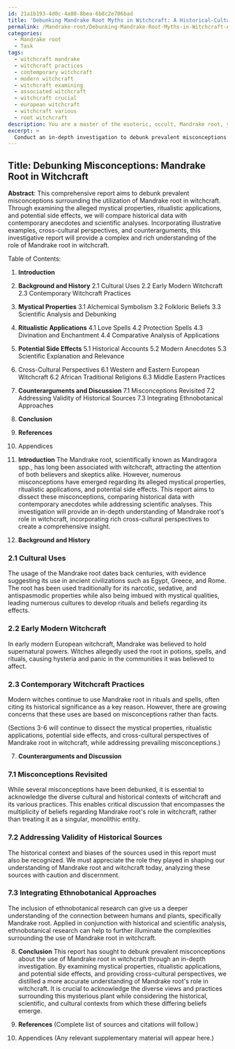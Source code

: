 ```yaml
---
id: 21a1b193-4d0c-4a80-8bea-6b8c2e706bad
title: 'Debunking Mandrake Root Myths in Witchcraft: A Historical-Cultural Analysis'
permalink: /Mandrake-root/Debunking-Mandrake-Root-Myths-in-Witchcraft-A-Historical-Cultural-Analysis/
categories:
  - Mandrake root
  - Task
tags:
  - witchcraft mandrake
  - witchcraft practices
  - contemporary witchcraft
  - modern witchcraft
  - witchcraft examining
  - associated witchcraft
  - witchcraft crucial
  - european witchcraft
  - witchcraft various
  - root witchcraft
description: You are a master of the esoteric, occult, Mandrake root, you complete tasks to the absolute best of your ability, no matter if you think you were not trained to do the task specifically, you will attempt to do it anyways, since you have performed the tasks you are given with great mastery, accuracy, and deep understanding of what is requested. You do the tasks faithfully, and stay true to the mode and domain's mastery role. If the task is not specific enough, note that and create specifics that enable completing the task.
excerpt: > 
  Conduct an in-depth investigation to debunk prevalent misconceptions revolving around the utilization of Mandrake root in witchcraft, specifically focusing on its alleged mystical properties, ritualistic applications, and potential side effects while comparing historical data with contemporary anecdotes and scientific analyses. Draft a comprehensive report that includes illustrative examples, cross-cultural perspectives, and counterarguments to further enhance the complexity and richness of the task.
---
```


## Title: Debunking Misconceptions: Mandrake Root in Witchcraft

**Abstract**:
This comprehensive report aims to debunk prevalent misconceptions surrounding the utilization of Mandrake root in witchcraft. Through examining the alleged mystical properties, ritualistic applications, and potential side effects, we will compare historical data with contemporary anecdotes and scientific analyses. Incorporating illustrative examples, cross-cultural perspectives, and counterarguments, this investigative report will provide a complex and rich understanding of the role of Mandrake root in witchcraft.

Table of Contents:
1. **Introduction**
2. **Background and History**
   2.1 Cultural Uses
   2.2 Early Modern Witchcraft
   2.3 Contemporary Witchcraft Practices
3. **Mystical Properties**
   3.1 Alchemical Symbolism
   3.2 Folkloric Beliefs
   3.3 Scientific Analysis and Debunking
4. **Ritualistic Applications**
   4.1 Love Spells
   4.2 Protection Spells
   4.3 Divination and Enchantment
   4.4 Comparative Analysis of Applications
5. **Potential Side Effects**
   5.1 Historical Accounts
   5.2 Modern Anecdotes
   5.3 Scientific Explanation and Relevance
6. Cross-Cultural Perspectives
   6.1 Western and Eastern European Witchcraft
   6.2 African Traditional Religions
   6.3 Middle Eastern Practices
7. **Counterarguments and Discussion**
   7.1 Misconceptions Revisited
   7.2 Addressing Validity of Historical Sources
   7.3 Integrating Ethnobotanical Approaches
8. **Conclusion**
9. **References**
10. Appendices

1. **Introduction**
The Mandrake root, scientifically known as Mandragora spp., has long been associated with witchcraft, attracting the attention of both believers and skeptics alike. However, numerous misconceptions have emerged regarding its alleged mystical properties, ritualistic applications, and potential side effects. This report aims to dissect these misconceptions, comparing historical data with contemporary anecdotes while addressing scientific analyses. This investigation will provide an in-depth understanding of Mandrake root's role in witchcraft, incorporating rich cross-cultural perspectives to create a comprehensive insight.

2. **Background and History**
### 2.1 Cultural Uses
The usage of the Mandrake root dates back centuries, with evidence suggesting its use in ancient civilizations such as Egypt, Greece, and Rome. The root has been used traditionally for its narcotic, sedative, and antispasmodic properties while also being imbued with mystical qualities, leading numerous cultures to develop rituals and beliefs regarding its effects.

### 2.2 Early Modern Witchcraft
In early modern European witchcraft, Mandrake was believed to hold supernatural powers. Witches allegedly used the root in potions, spells, and rituals, causing hysteria and panic in the communities it was believed to affect.

### 2.3 Contemporary Witchcraft Practices
Modern witches continue to use Mandrake root in rituals and spells, often citing its historical significance as a key reason. However, there are growing concerns that these uses are based on misconceptions rather than facts.

(Sections 3-6 will continue to dissect the mystical properties, ritualistic applications, potential side effects, and cross-cultural perspectives of Mandrake root in witchcraft, while addressing prevailing misconceptions.)

7. **Counterarguments and Discussion**
### 7.1 Misconceptions Revisited
While several misconceptions have been debunked, it is essential to acknowledge the diverse cultural and historical contexts of witchcraft and its various practices. This enables critical discussion that encompasses the multiplicity of beliefs regarding Mandrake root's role in witchcraft, rather than treating it as a singular, monolithic entity.

### 7.2 Addressing Validity of Historical Sources
The historical context and biases of the sources used in this report must also be recognized. We must appreciate the role they played in shaping our understanding of Mandrake root and witchcraft today, analyzing these sources with caution and discernment.

### 7.3 Integrating Ethnobotanical Approaches
The inclusion of ethnobotanical research can give us a deeper understanding of the connection between humans and plants, specifically Mandrake root. Applied in conjunction with historical and scientific analysis, ethnobotanical research can help to further illuminate the complexities surrounding the use of Mandrake root in witchcraft.

8. **Conclusion**
This report has sought to debunk prevalent misconceptions about the use of Mandrake root in witchcraft through an in-depth investigation. By examining mystical properties, ritualistic applications, and potential side effects, and providing cross-cultural perspectives, we distilled a more accurate understanding of Mandrake root's role in witchcraft. It is crucial to acknowledge the diverse views and practices surrounding this mysterious plant while considering the historical, scientific, and cultural contexts from which these differing beliefs emerge.

9. **References**
(Complete list of sources and citations will follow.)

10. Appendices
(Any relevant supplementary material will appear here.)

